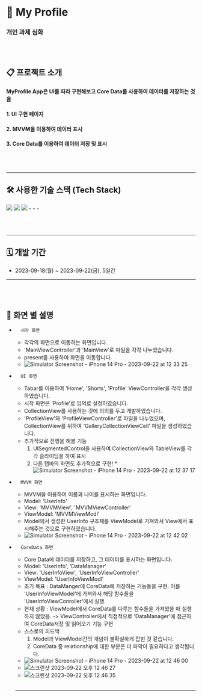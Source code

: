 # 📱 My Profile
### 개인 과제 심화
<br><br>

## 📋 프로젝트 소개

#### MyProfile App은 UI를 따라 구현해보고 Core Data를 사용하여 데이터를 저장하는 것을 
#### 1. UI 구현 페이지
#### 2. MVVM을 이용하여 데이터 표시
#### 3. Core Data를 이용하여 데이터 저장 및 표시

<br><br>
- - -
## 🛠️ 사용한 기술 스택 (Tech Stack)
<img src="https://img.shields.io/badge/Swift-F05138?style=for-the-badge&logo=Swift&logoColor=white">
<img src="https://img.shields.io/badge/GitHub-181717?style=for-the-badge&logo=github&logoColor=white">
<img src="https://img.shields.io/badge/Figma-4A154B?style=for-the-badge&logo=figma&logoColor=white">
- - -

<br><br>
- - -
## 🗓️ 개발 기간
* 2023-09-18(월) ~ 2023-09-22(금), 5일간
- - -
<br><br>

## 📌 화면 별 설명
* 		시작 화면
    * 각각의 화면으로 이동하는 화면입니다.
    * 'MainViewController'과 'MainView'로 파일을 각각 나누었습니다.
    * present를 사용하여 화면을 이동합니다.
    * ![Simulator Screenshot - iPhone 14 Pro - 2023-09-22 at 12 33 25](https://github.com/zerohyeon-GitHub/MyProfile/assets/75235447/65aa9c69-dd6b-4775-981f-3cb6fad1e0fc)
* 		UI 화면
    * Tabar를 이용하여 'Home', 'Shorts', 'Profile' ViewController을 각각 생성하였습니다.
    * 시작 화면은 'Profile'로 임의로 설정하였습니다.
    * CollectionView를 사용하는 것에 의의를 두고 개발하였습니다.
    * 'ProfileView'와 'ProfileViewController'로 파일을 나누었으며, CollectionView를 위하여 'GalleryCollectionViewCell' 파일을 생성하였습니다.
    * 추가적으로 진행을 해볼 기능
        1. UISegmentedControl을 사용하여 CollectionView와 TableView를 각각 슬라이딩을 하여 표시
        2. 다른 탭바의 화면도 추가적으로 구현!
    *![Simulator Screenshot - iPhone 14 Pro - 2023-09-22 at 12 37 17](https://github.com/zerohyeon-GitHub/MyProfile/assets/75235447/c8bd42b7-c13f-4419-a215-096f3c76f2b9)
* 		MVVM 화면
    * MVVM을 이용하여 이름과 나이를 표시하는 화면입니다.
    * Model: 'UserInfo'
    * View: 'MVVMView', 'MVVMViewController'
    * ViewModel: 'MVVMViewModl'
    * Model에서 생성한 UserInfo 구조체를 ViewModel로 가져와서 View에서 표시해주는 것으로 구현하였습니다.
    * ![Simulator Screenshot - iPhone 14 Pro - 2023-09-22 at 12 42 02](https://github.com/zerohyeon-GitHub/MyProfile/assets/75235447/68d419b4-4d5c-4f37-998d-297fd3a9fcb4)
* 		CoreData 화면
    * Core Data에 데이터를 저장하고, 그 데이터를 표시하는 화면입니다.
    * Model: 'UserInfo', 'DataManager'
    * View: 'UserInfoView', 'UserInfoViewController'
    * ViewModel: 'UserInfoViewModl'
    * 초기 목표 : DataManger에 CoreData에 저장하는 기능들을 구현. 이를 'UserInfoViewModel'에 가져와서 해당 함수들을 'UserInfoViewConroller'에서 실행.
    * 현재 상황 : ViewModel에서 CoreData를 다루는 함수들을 가져왔을 때 실행하지 않았음. -> ViewController에서 직접적으로 'DataManager'에 접근하여 CoreData저장 및 읽어오기 기능 구현
    * 스스로의 피드백
        1. Model과 ViewModel간의 개념이 불확실하게 잡힌 것 같습니다.
        2. CoreData 중 relationship에 대한 부분은 더 파악이 필요하다고 생각됩니다.
    * ![Simulator Screenshot - iPhone 14 Pro - 2023-09-22 at 12 46 00](https://github.com/zerohyeon-GitHub/MyProfile/assets/75235447/416bfd23-4e40-470e-a1d7-61086c17f9b8)
    * ![스크린샷 2023-09-22 오후 12 46 27](https://github.com/zerohyeon-GitHub/MyProfile/assets/75235447/02fe1904-04c9-461f-a4df-e35fcaf5197b)
    * ![스크린샷 2023-09-22 오후 12 46 35](https://github.com/zerohyeon-GitHub/MyProfile/assets/75235447/2b89467c-aa71-426a-8b55-8dcf43414e83)
  <br><br>
  - - -
  
